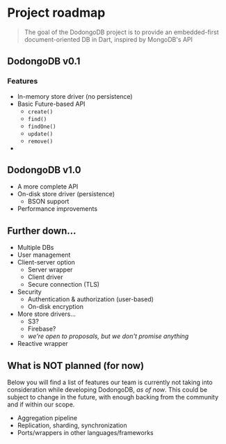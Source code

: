 # Project roadmap

> The goal of the DodongoDB project is to provide an embedded-first document-oriented DB in Dart, inspired by MongoDB's API

## DodongoDB v0.1

### Features
  - In-memory store driver (no persistence)
  - Basic Future-based API
    - `create()`
    - `find()`
    - `findOne()`
    - `update()`
    - `remove()`
  - 

## DodongoDB v1.0
  - A more complete API
  - On-disk store driver (persistence)
    - BSON support
  - Performance improvements

## Further down...
  - Multiple DBs
  - User management
  - Client-server option
    - Server wrapper
    - Client driver
    - Secure connection (TLS)
  - Security
    - Authentication & authorization (user-based)
    - On-disk encryption
  - More store drivers...
    - S3?
    - Firebase?
    - *we're open to proposals, but we don't promise anything*
  - Reactive wrapper

## What is NOT planned (for now)

Below you will find a list of features our team is currently not taking into consideration while developing DodongoDB, *as of now*. This could be subject to change in the future, with enough backing from the community and if within our scope.

  - Aggregation pipeline
  - Replication, sharding, synchronization
  - Ports/wrappers in other languages/frameworks
